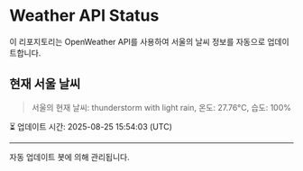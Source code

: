 
# Weather API Status

이 리포지토리는 OpenWeather API를 사용하여 서울의 날씨 정보를 자동으로 업데이트합니다.

## 현재 서울 날씨
> 서울의 현재 날씨: thunderstorm with light rain, 온도: 27.76°C, 습도: 100%

⏳ 업데이트 시간: 2025-08-25 15:54:03 (UTC)

---
자동 업데이트 봇에 의해 관리됩니다.

